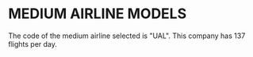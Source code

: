 # MEDIUM AIRLINE MODELS

The code of the medium airline selected is "UAL". This company has 137 flights per day.
